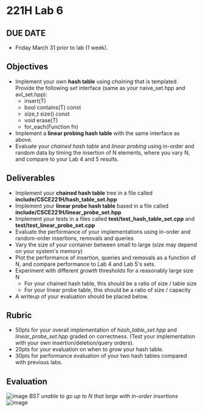 # 221H Lab 6

## DUE DATE
* Friday March 31 prior to lab (1 week).

## Objectives
* Implement your own **hash table** using *chaining* that is templated.  Provide the following *set* interface (same as your naive_set.hpp and avl_set.hpp):
    * insert(T)
    * bool contains(T) const
    * size_t size() const
    * void erase(T)
    * for_each(Function fn)
* Implement a **linear probing hash table** with the same interface as above.   
* Evaluate your *chained hash table* and *linear probing* using in-order and random data by timing the insertion of N elements, where you vary N, and compare to your Lab 4 and 5 results.


## Deliverables
* Implement your **chained hash table** tree in a file called **include/CSCE221H/hash_table_set.hpp** 
* Implement your **linear probe hash table** based in a file called **include/CSCE221H/linear_probe_set.hpp**  
* Implement your tests in a files called **test/test_hash_table_set.cpp** and **test/test_linear_probe_set.cpp**
* Evaluate the performance of your implementations using in-order and random-order insertions, removals and queries
* Vary the size of your container between small to large (size may depend on your system's memory)
* Plot the performance of insertion, queries and removals as a function of N, and compare performance to Lab 4 and Lab 5's sets.
* Experiment with different *growth* thresholds for a reasonably large size N
    * For your chained hash table, this should be a ratio of size / table size
    * For your linear probe table, this should be a ratio of size / capacity
* A writeup of your evaluation should be placed below.

## Rubric
* 50pts for your overall implementation of *hash_table_set.hpp* and *linear_probe_set.hpp* graded on correctness.  (Test your implementation with your own insertion/deletion/query orders).
* 20pts for your evaluation on when to *grow* your hash table.
* 30pts for performance evaluation of your two hash tables compared with previous labs.

## Evaluation
![image](https://user-images.githubusercontent.com/65512390/229597312-73fe87eb-5085-425b-95b3-a5a70ed1a729.png)
*BST unable to go up to N that large with in-order insertions*
![image](https://user-images.githubusercontent.com/65512390/229597096-27d9b7ce-f597-494b-bba2-04a71409141e.png)
